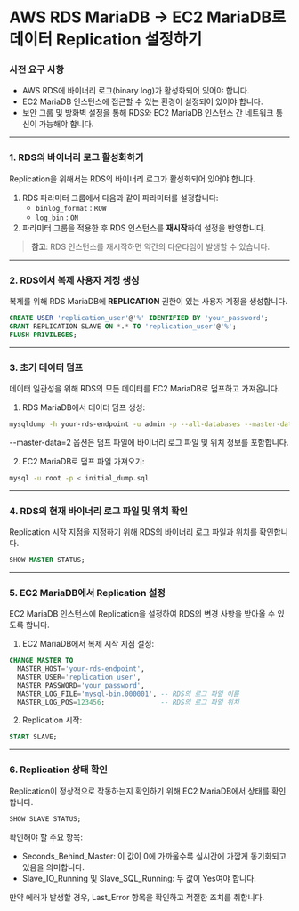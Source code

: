 # AWS RDS MariaDB -> EC2 MariaDB로 데이터 Replication 설정하기

### 사전 요구 사항
- AWS RDS에 바이너리 로그(binary log)가 활성화되어 있어야 합니다.
- EC2 MariaDB 인스턴스에 접근할 수 있는 환경이 설정되어 있어야 합니다.
- 보안 그룹 및 방화벽 설정을 통해 RDS와 EC2 MariaDB 인스턴스 간 네트워크 통신이 가능해야 합니다.

---

### 1. RDS의 바이너리 로그 활성화하기

Replication을 위해서는 RDS의 바이너리 로그가 활성화되어 있어야 합니다.

1. RDS 파라미터 그룹에서 다음과 같이 파라미터를 설정합니다:
   - `binlog_format` : `ROW`
   - `log_bin` : `ON`
2. 파라미터 그룹을 적용한 후 RDS 인스턴스를 **재시작**하여 설정을 반영합니다.

> **참고**: RDS 인스턴스를 재시작하면 약간의 다운타임이 발생할 수 있습니다.

---

### 2. RDS에서 복제 사용자 계정 생성

복제를 위해 RDS MariaDB에 **REPLICATION** 권한이 있는 사용자 계정을 생성합니다.

```sql
CREATE USER 'replication_user'@'%' IDENTIFIED BY 'your_password';
GRANT REPLICATION SLAVE ON *.* TO 'replication_user'@'%';
FLUSH PRIVILEGES;
```

---

### 3. 초기 데이터 덤프

데이터 일관성을 위해 RDS의 모든 데이터를 EC2 MariaDB로 덤프하고 가져옵니다.
	
1.	RDS MariaDB에서 데이터 덤프 생성:

```bash
mysqldump -h your-rds-endpoint -u admin -p --all-databases --master-data=2 > initial_dump.sql
```

--master-data=2 옵션은 덤프 파일에 바이너리 로그 파일 및 위치 정보를 포함합니다.

2.	EC2 MariaDB로 덤프 파일 가져오기:

```bash
mysql -u root -p < initial_dump.sql
```

---

### 4. RDS의 현재 바이너리 로그 파일 및 위치 확인

Replication 시작 지점을 지정하기 위해 RDS의 바이너리 로그 파일과 위치를 확인합니다.

```sql
SHOW MASTER STATUS;
```

---

### 5. EC2 MariaDB에서 Replication 설정

EC2 MariaDB 인스턴스에 Replication을 설정하여 RDS의 변경 사항을 받아올 수 있도록 합니다.

1.	EC2 MariaDB에서 복제 시작 지점 설정:

```sql
CHANGE MASTER TO
  MASTER_HOST='your-rds-endpoint',
  MASTER_USER='replication_user',
  MASTER_PASSWORD='your_password',
  MASTER_LOG_FILE='mysql-bin.000001', -- RDS의 로그 파일 이름
  MASTER_LOG_POS=123456;              -- RDS의 로그 파일 위치
```

2.	Replication 시작:

```sql
START SLAVE;
```

---

### 6. Replication 상태 확인

Replication이 정상적으로 작동하는지 확인하기 위해 EC2 MariaDB에서 상태를 확인합니다.

```sql
SHOW SLAVE STATUS;
```

확인해야 할 주요 항목:
- Seconds_Behind_Master: 이 값이 0에 가까울수록 실시간에 가깝게 동기화되고 있음을 의미합니다.
- Slave_IO_Running 및 Slave_SQL_Running: 두 값이 Yes여야 합니다.

만약 에러가 발생할 경우, Last_Error 항목을 확인하고 적절한 조치를 취합니다.